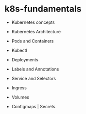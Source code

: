 # k8s-fundamentals

- Kubernetes concepts

- Kubernetes Architecture

- Pods and Containers

- Kubectl

- Deployments

- Labels and Annotations

- Service and Selectors

- Ingress

- Volumes

- Configmaps | Secrets
